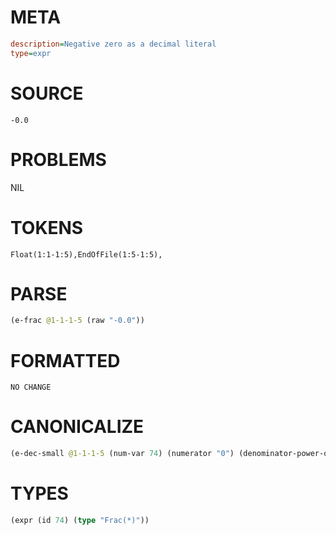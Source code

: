 # META
~~~ini
description=Negative zero as a decimal literal
type=expr
~~~
# SOURCE
~~~roc
-0.0
~~~
# PROBLEMS
NIL
# TOKENS
~~~zig
Float(1:1-1:5),EndOfFile(1:5-1:5),
~~~
# PARSE
~~~clojure
(e-frac @1-1-1-5 (raw "-0.0"))
~~~
# FORMATTED
~~~roc
NO CHANGE
~~~
# CANONICALIZE
~~~clojure
(e-dec-small @1-1-1-5 (num-var 74) (numerator "0") (denominator-power-of-ten "0") (value "0.0") (id 74))
~~~
# TYPES
~~~clojure
(expr (id 74) (type "Frac(*)"))
~~~